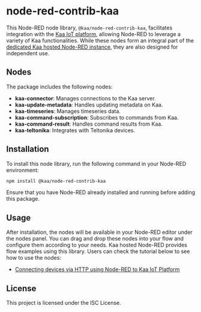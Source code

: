 # node-red-contrib-kaa

This Node-RED node library, `@kaa/node-red-contrib-kaa`, facilitates integration with the [Kaa IoT platform](https://www.kaaiot.com/), allowing Node-RED to leverage a variety of Kaa functionalities. While these nodes form an integral part of the [dedicated Kaa hosted Node-RED instance](https://www.kaaiot.com/products/nodered-hosting-plan), they are also designed for independent use.

## Nodes

The package includes the following nodes:
- **kaa-connector**: Manages connections to the Kaa server.
- **kaa-update-metadata**: Handles updating metadata on Kaa.
- **kaa-timeseries**: Manages timeseries data.
- **kaa-command-subscription**: Subscribes to commands from Kaa.
- **kaa-command-result**: Handles command results from Kaa.
- **kaa-teltonika**: Integrates with Teltonika devices.

## Installation

To install this node library, run the following command in your Node-RED environment:

```bash
npm install @kaa/node-red-contrib-kaa
```

Ensure that you have Node-RED already installed and running before adding this package.

## Usage

After installation, the nodes will be available in your Node-RED editor under the nodes panel. You can drag and drop these nodes into your flow and configure them according to your needs. Kaa hosted Node-RED provides flow examples using this library. Users can check the tutorial below to see how to use the nodes:

* [Connecting devices via HTTP using Node-RED to Kaa IoT Platform](https://www.kaaiot.com/blog/connecting-devices-via-http-using-node-red-to-kaa-iot-platform)

## License

This project is licensed under the ISC License.

